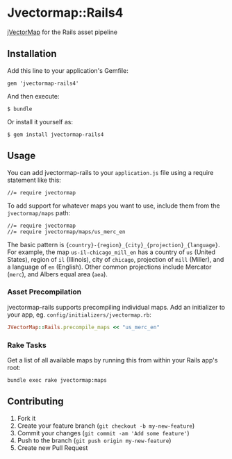 # Jvectormap::Rails4

[jVectorMap](http://jvectormap.com/) for the Rails asset pipeline

## Installation

Add this line to your application's Gemfile:

    gem 'jvectormap-rails4'

And then execute:

    $ bundle

Or install it yourself as:

    $ gem install jvectormap-rails4

## Usage

You can add jvectormap-rails to your `application.js` file using a require statement like this:

```
//= require jvectormap
```

To add support for whatever maps you want to use, include them from the `jvectormap/maps` path:

```
//= require jvectormap
//= require jvectormap/maps/us_merc_en
```

The basic pattern is `{country}-{region}_{city}_{projection}_{language}`.  For example, the map `us-il-chicago_mill_en` has a country of `us` (United States), region of `il` (Illinois), city of `chicago`, projection of `mill` (Miller), and a language of `en` (English).  Other common projections include Mercator (`merc`), and Albers equal area (`aea`).


### Asset Precompilation

jvectormap-rails supports precompiling individual maps.  Add an initializer to your app, eg. `config/initializers/jvectormap.rb`:

```ruby
JVectorMap::Rails.precompile_maps << "us_merc_en"
```

### Rake Tasks

Get a list of all available maps by running this from within your Rails app's root:

```
bundle exec rake jvectormap:maps
```


## Contributing

1. Fork it
2. Create your feature branch (`git checkout -b my-new-feature`)
3. Commit your changes (`git commit -am 'Add some feature'`)
4. Push to the branch (`git push origin my-new-feature`)
5. Create new Pull Request
